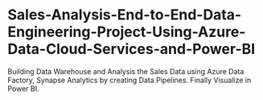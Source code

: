 # Sales-Analysis-End-to-End-Data-Engineering-Project-Using-Azure-Data-Cloud-Services-and-Power-BI
Building Data Warehouse and Analysis the Sales Data using Azure Data Factory,  Synapse Analytics by creating Data Pipelines. Finally Visualize in Power BI.
